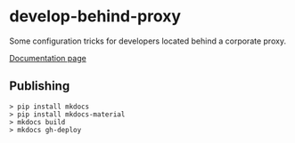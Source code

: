 # develop-behind-proxy
Some configuration tricks for developers located behind a corporate proxy. 

[Documentation page](https://smarie.github.io/develop-behind-proxy)


## Publishing

```
> pip install mkdocs
> pip install mkdocs-material
> mkdocs build
> mkdocs gh-deploy
```

